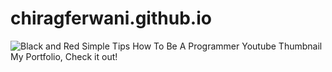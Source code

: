 # chiragferwani.github.io
 ![Black and Red Simple Tips How To Be A Programmer Youtube Thumbnail](https://user-images.githubusercontent.com/99381741/156370004-e4176dfc-314d-497e-adeb-f10410c6417d.png)
 My Portfolio, Check it out!
